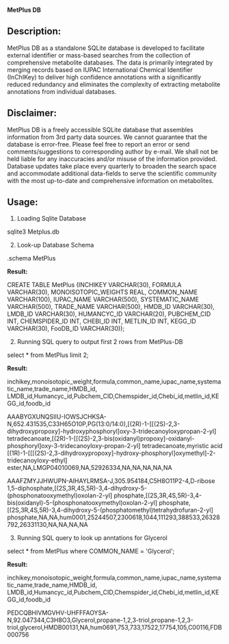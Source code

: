 <b>MetPlus DB</b>

Description:
---------------------
MetPlus DB as a standalone SQLite database is developed to facilitate external identifier or mass-based searches from the collection of comprehensive metabolite databases. The data is primarily integrated by merging records based on IUPAC International Chemical Identifier (InChIKey) to deliver high confidence annotations with a significantly reduced redundancy and eliminates the complexity of extracting metabolite annotations from individual databases.

Disclaimer:
---------------------
MetPlus DB is a freely accessible SQLite database that assembles information from 3rd party data sources. We cannot guarantee that the database is error-free. Please feel free to report an error or send comments/suggestions to corresponding author by e-mail. We shall not be held liable for any inaccuracies and/or misuse of the information provided. Database updates take place every quarterly to broaden the search space and accommodate additional data-fields to serve the scientific community with the most up-to-date and comprehensive information on metabolites.

Usage:
------

1) Loading Sqlite Database

sqlite3 Metplus.db

2) Look-up Database Schema

.schema MetPlus

<b>Result:</b>

CREATE TABLE MetPlus
(INCHIKEY VARCHAR(30),
FORMULA VARCHAR(30),
MONOISOTOPIC_WEIGHTS REAL,
COMMON_NAME VARCHAR(100),
IUPAC_NAME VARCHAR(500),
SYSTEMATIC_NAME VARCHAR(500),
TRADE_NAME VARCHAR(500),
HMDB_ID VARCHAR(30),
LMDB_ID VARCHAR(30),
HUMANCYC_ID VARCHAR(20),
PUBCHEM_CID INT,
CHEMSPIDER_ID INT,
CHEBI_ID INT,
METLIN_ID INT,
KEGG_ID VARCHAR(30),
FooDB_ID VARCHAR(30));

2) Running SQL query to output first 2 rows from MetPlus-DB

select * from MetPlus limit 2;

<b>Result:</b>

inchikey,monoisotopic_weight,formula,common_name,iupac_name,systematic_name,trade_name,HMDB_id,
LMDB_id,Humancyc_id,Pubchem_CID,Chemspider_id,Chebi_id,metlin_id,KEGG_id,foodb_id

AAABYGXUNQSIIU-IOWSJCHKSA-N,652.431535,C33H65O10P,PG(13:0/14:0),[(2R)-1-[[(2S)-2,3-dihydroxypropoxy]-hydroxyphosphoryl]oxy-3-tridecanoyloxypropan-2-yl] tetradecanoate,[(2R)-1-[[(2S)-2,3-bis(oxidanyl)propoxy]-oxidanyl-phosphoryl]oxy-3-tridecanoyloxy-propan-2-yl] tetradecanoate,myristic acid [(1R)-1-[[[(2S)-2,3-dihydroxypropoxy]-hydroxy-phosphoryl]oxymethyl]-2-tridecanoyloxy-ethyl] ester,NA,LMGP04010069,NA,52926334,NA,NA,NA,NA,NA

AAAFZMYJJHWUPN-AIHAYLRMSA-J,305.954184,C5H8O11P2-4,D-ribose 1,5-diphosphate,[(2S,3R,4S,5R)-3,4-dihydroxy-5-(phosphonatooxymethyl)oxolan-2-yl] phosphate,[(2S,3R,4S,5R)-3,4-bis(oxidanyl)-5-(phosphonatooxymethyl)oxolan-2-yl] phosphate,[(2S,3R,4S,5R)-3,4-dihydroxy-5-(phosphatomethyl)tetrahydrofuran-2-yl] phosphate,NA,NA,hum0001,25244507,2300618,1044,111293,388533,26328792,26331130,NA,NA,NA,NA

3) Running SQL query to look up anntations for Glycerol

select * from MetPlus where COMMON_NAME = 'Glycerol';

<b>Result:</b>

inchikey,monoisotopic_weight,formula,common_name,iupac_name,systematic_name,trade_name,HMDB_id,
LMDB_id,Humancyc_id,Pubchem_CID,Chemspider_id,Chebi_id,metlin_id,KEGG_id,foodb_id

PEDCQBHIVMGVHV-UHFFFAOYSA-N,92.047344,C3H8O3,Glycerol,propane-1,2,3-triol,propane-1,2,3-triol,glycerol,HMDB00131,NA,hum0691,753,733,17522,17754,105,C00116,FDB000756



